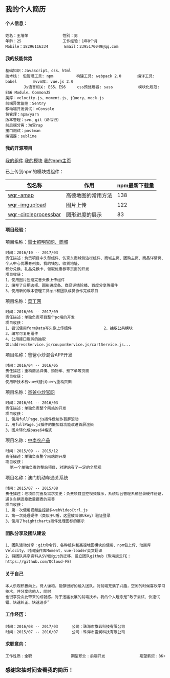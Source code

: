 ## 我的个人简历
#### 个人信息：
```
姓名：王墙荣               性别：男         
年龄：25                  工作经验：1年8个月
Mobile：18296116334       Email：2395170049@qq.com
```
#### 我的技能优势
```
基础知识：JavaScript、css、html
技术栈： 包管理工具: npm          构建工具: webpack 2.0       编译工具: babel       mvvm库: vue.js 2.0
        Js语言相关: ES5、ES6     css预处理器: sass           模块化规范: ES6 Module、CommonJS
类库：velocity.js、moment.js、jQuery、mock.js
前端异常监控：Sentry
移动端开发调试：vConsole
包管理：npm/yarn
版本管理：svn、git（命令行）
前后端分离：淘宝rap 
接口测试：postman
编辑器：sublime
```
#### 我的开源项目
[我的组件](https://github.com/WangQiangrong/components)                [我的模块](https://github.com/WangQiangrong/wqr-amap)                [我的npm主页](https://www.npmjs.com/~575201314)

已上传到npm的模块或组件：

包名称|作用|npm最新下载量
---|---|---
[wqr-amap](https://www.npmjs.com/package/wqr-amap)|高德地图的常用方法|138
[wqr-imgupload](https://www.npmjs.com/package/wqr-imgupload)|图片上传|122
[wqr-circleprocessbar](https://www.npmjs.com/package/wqr-circleprocessbar)|圆形进度的展示|83

#### 项目经验：
项目名称：[雷士照明官网、商城](http://www.nvc-lighting.com.cn/)
```
时间：2016/10 -- 2017/03
责任描述：负责项目中头部组件、仿京东商城侧边栏组件、商城主页、团购主页、商品详情页、个人中心优惠券列表、我的钱包、收货地址、
积分兑换、礼品兑换卡、领取优惠券等页面的开发
项目收获：
1、使用图片压缩完善头像上传组件
2、编写了日期选择、圆形进度条、商品详情轮播、百度分享等组件
3、使用新的版本管理工具git和团队成员协作完成项目
```
项目名称：[菜丁网](http://www.greencd.cn/)
```
时间：2016/06 -- 2017/09
责任描述：单独负责项目整个pc端的开发
项目收获：
1、尝试使用formData写头像上传组件              2、抽取公共模块                3、编写可复用组件
4、公用接口服务的抽取如:addressService.js/couponService.js/cartService.js...
```
项目名称：爸爸小炒混合APP开发
```
时间：2016/04 -- 2016/05
责任描述：重构商品详情、购物车、预下单等页面
项目收获：
使用新技术栈vue代替jQuery重构页面
```
项目名称：[爸爸小炒官网](http://www.dadcooker.com/)
```
时间：2016/01 -- 2016/03
责任描述：单独负责整个网站的开发
项目收获：
1、使用fullPage.js插件做制作首屏滚动
2、用fullPage.js插件的懒加载功能改进首屏渲染
3、图片转化成base64格式
```
项目名称：[中南农产品](http://www.southmkt.com)
```
时间：2015/09 -- 2015/12
责任描述：单独负责整个网站的开发
项目收获：
  第一个单独负责的整站项目，对建站有了一定的全局观
```
项目名称：澳门机动车通关系统
```
时间：2015/07 -- 2015/08
责任描述：老项目完善及需求变更：负责项目监控视频展示，系统后台管理系统登录硬件验证，通关车辆违章数量报表的完善
项目收获：
1、第一次使用视频监控插件webVideoCtrl.js
2、第一次处理硬件（类似于U盾，这里被叫做Ukey）验证登录
3、使用了heightcharts插件处理图标的展示
```
#### 团队分享及团队建设
```
1、团队活动分享：git命令行、各种组件和高德地图模块的使用、npm包上传、动画库Velocity、时间操作库Moment，vue-loader英文翻译
2、将团队共享资料从SVN到git的迁移，设立团队github（珠海旗云FE：https://github.com/QCloud-FE）
```
#### 关于自己
```
本人乐观积极向上，待人谦和，能够很好的融入团队。对前端充满了兴趣，空闲的时候喜欢学习技术，并分享给他人，同时
也很享受由此带来的成就感。对于迅猛发展的前端技术，我的个人理念是“敢于尝试、快速试错、快速纠正、快速进步”
```
#### 工作经历：
```
时间：2016/08 -- 2017/03      公司：珠海市旗云科技有限公司
时间：2015/07 -- 2016/07      公司：珠海市富润科技有限公司
```
#### 求职意向：
```
工作性质：全职                 期望职业：前端开发               期望薪资：8K+
```
### 感谢您抽时间查看我的简历！
